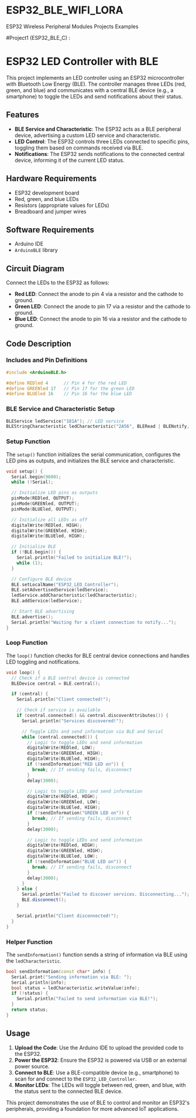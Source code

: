 # ESP32_BLE_WIFI_LORA
ESP32 Wireless Peripheral Modules Projects Examples

#Project1 (ESP32_BLE_C) :
# ESP32 LED Controller with BLE

This project implements an LED controller using an ESP32 microcontroller with Bluetooth Low Energy (BLE). The controller manages three LEDs (red, green, and blue) and communicates with a central BLE device (e.g., a smartphone) to toggle the LEDs and send notifications about their status.

## Features

- **BLE Service and Characteristic**: The ESP32 acts as a BLE peripheral device, advertising a custom LED service and characteristic.
- **LED Control**: The ESP32 controls three LEDs connected to specific pins, toggling them based on commands received via BLE.
- **Notifications**: The ESP32 sends notifications to the connected central device, informing it of the current LED status.

## Hardware Requirements

- ESP32 development board
- Red, green, and blue LEDs
- Resistors (appropriate values for LEDs)
- Breadboard and jumper wires

## Software Requirements

- Arduino IDE
- `ArduinoBLE` library

## Circuit Diagram

Connect the LEDs to the ESP32 as follows:

- **Red LED**: Connect the anode to pin 4 via a resistor and the cathode to ground.
- **Green LED**: Connect the anode to pin 17 via a resistor and the cathode to ground.
- **Blue LED**: Connect the anode to pin 16 via a resistor and the cathode to ground.

## Code Description

### Includes and Pin Definitions

```cpp
#include <ArduinoBLE.h>

#define REDled 4      // Pin 4 for the red LED
#define GREENled 17   // Pin 17 for the green LED
#define BLUEled 16    // Pin 16 for the blue LED
```

### BLE Service and Characteristic Setup

```cpp
BLEService ledService("181A"); // LED service
BLEStringCharacteristic ledCharacteristic("2A56", BLERead | BLENotify, 20); // LED characteristic (max 20 characters)
```

### Setup Function

The `setup()` function initializes the serial communication, configures the LED pins as outputs, and initializes the BLE service and characteristic.

```cpp
void setup() {
  Serial.begin(9600);
  while (!Serial);

  // Initialize LED pins as outputs
  pinMode(REDled, OUTPUT);
  pinMode(GREENled, OUTPUT);
  pinMode(BLUEled, OUTPUT);

  // Initialize all LEDs as off
  digitalWrite(REDled, HIGH);
  digitalWrite(GREENled, HIGH);
  digitalWrite(BLUEled, HIGH);

  // Initialize BLE
  if (!BLE.begin()) {
    Serial.println("Failed to initialize BLE!");
    while (1);
  }

  // Configure BLE device
  BLE.setLocalName("ESP32_LED_Controller");
  BLE.setAdvertisedService(ledService);
  ledService.addCharacteristic(ledCharacteristic);
  BLE.addService(ledService);

  // Start BLE advertising
  BLE.advertise();
  Serial.println("Waiting for a client connection to notify...");
}
```

### Loop Function

The `loop()` function checks for BLE central device connections and handles LED toggling and notifications.

```cpp
void loop() {
  // Check if a BLE central device is connected
  BLEDevice central = BLE.central();

  if (central) {
    Serial.println("Client connected!");

    // Check if service is available
    if (central.connected() && central.discoverAttributes()) {
      Serial.println("Services discovered!");

      // Toggle LEDs and send information via BLE and Serial
      while (central.connected()) {
        // Logic to toggle LEDs and send information
        digitalWrite(REDled, LOW);
        digitalWrite(GREENled, HIGH);
        digitalWrite(BLUEled, HIGH);
        if (!sendInformation("RED LED on")) {
          break; // If sending fails, disconnect
        }
        delay(3000);

        // Logic to toggle LEDs and send information
        digitalWrite(REDled, HIGH);
        digitalWrite(GREENled, LOW);
        digitalWrite(BLUEled, HIGH);
        if (!sendInformation("GREEN LED on")) {
          break; // If sending fails, disconnect
        }
        delay(3000);

        // Logic to toggle LEDs and send information
        digitalWrite(REDled, HIGH);
        digitalWrite(GREENled, HIGH);
        digitalWrite(BLUEled, LOW);
        if (!sendInformation("BLUE LED on")) {
          break; // If sending fails, disconnect
        }
        delay(3000);
      }
    } else {
      Serial.println("Failed to discover services. Disconnecting...");
      BLE.disconnect();
    }

    Serial.println("Client disconnected!");
  }
}
```

### Helper Function

The `sendInformation()` function sends a string of information via BLE using the `ledCharacteristic`.

```cpp
bool sendInformation(const char* info) {
  Serial.print("Sending information via BLE: ");
  Serial.println(info);
  bool status = ledCharacteristic.writeValue(info);
  if (!status) {
    Serial.println("Failed to send information via BLE!");
  }
  return status;
}
```

## Usage

1. **Upload the Code**: Use the Arduino IDE to upload the provided code to the ESP32.
2. **Power the ESP32**: Ensure the ESP32 is powered via USB or an external power source.
3. **Connect to BLE**: Use a BLE-compatible device (e.g., smartphone) to scan for and connect to the `ESP32_LED_Controller`.
4. **Monitor LEDs**: The LEDs will toggle between red, green, and blue, with the status sent to the connected BLE device.

This project demonstrates the use of BLE to control and monitor an ESP32's peripherals, providing a foundation for more advanced IoT applications.
